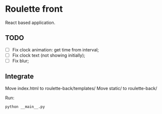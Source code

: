 # Roulette front

React based application.

## TODO

- [ ] Fix clock animation: get time from interval;
- [ ] Fix clock text (not showing initially);
- [ ] Fix blur;

## Integrate

Move index.html to roulette-back/templates/
Move static/ to roulette-back/

Run:

    python __main__.py
